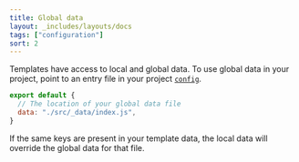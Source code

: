 ```yaml
---
title: Global data
layout: _includes/layouts/docs
tags: ["configuration"]
sort: 2
---
```


Templates have access to local and global data. To use global data in your
project, point to an entry file in your project [`config`](../index/).

```js
export default {
  // The location of your global data file
  data: "./src/_data/index.js",
}
```

If the same keys are present in your template data, the local data will override
the global data for that file.

